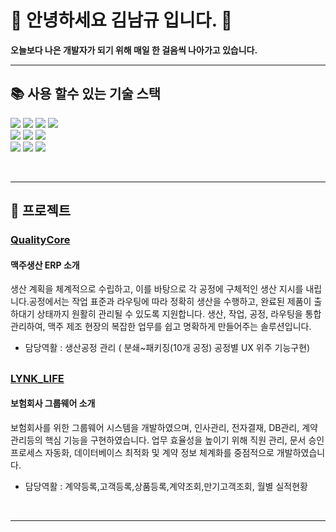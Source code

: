 # 🌟 안녕하세요 김남규 입니다. 🌟  


**오늘보다 나은 개발자가 되기 위해 매일 한 걸음씩 나아가고 있습니다.**


<hr/>

## 📚 사용 할수 있는 기술 스택  
<div align="lift"> 
  <img src="https://img.shields.io/badge/java-007396?style=for-the-badge&logo=java&logoColor=white">
  <img src="https://img.shields.io/badge/javascript-F7DF1E?style=for-the-badge&logo=javascript&logoColor=black"> 
  <img src="https://img.shields.io/badge/html5-E34F26?style=for-the-badge&logo=html5&logoColor=white"> 
  <img src="https://img.shields.io/badge/css-1572B6?style=for-the-badge&logo=css3&logoColor=white"> 
  <br> 
  <img src="https://img.shields.io/badge/oracle-F80000?style=for-the-badge&logo=oracle&logoColor=white"> 
  <img src="https://img.shields.io/badge/mysql-4479A1?style=for-the-badge&logo=mysql&logoColor=white"> 
  <img src="https://img.shields.io/badge/react-61DAFB?style=for-the-badge&logo=react&logoColor=black"> 
  <br>
  <img src="https://img.shields.io/badge/spring-6DB33F?style=for-the-badge&logo=spring&logoColor=white"> 
  <img src="https://img.shields.io/badge/github-181717?style=for-the-badge&logo=github&logoColor=white">
  <img src="https://img.shields.io/badge/git-F05032?style=for-the-badge&logo=git&logoColor=white">
</div>

<br/><hr/>

## 📂 프로젝트
### [QualityCore](https://github.com/rlaskarb/QualityCore)

#### 맥주생산 ERP 소개 
생산 계획을 체계적으로 수립하고, 이를 바탕으로 각 공정에 구체적인 생산 지시를 내립니다.공정에서는 작업 표준과 라우팅에 따라 정확히 생산을 수행하고,
완료된 제품이 출하대기 상태까지 원활히 관리될 수 있도록 지원합니다. 생산, 작업, 공정, 라우팅을 통합 관리하여, 맥주 제조 현장의 복잡한 업무를 쉽고 명확하게 만들어주는 솔루션입니다.

- 담당역활 : 생산공정 관리 ( 분쇄~패키징(10개 공정) 공정별 UX 위주 기능구현)

##

### [LYNK_LIFE](https://github.com/rlaskarb/LYNK_LIFE)

#### 보험회사 그룹웨어 소개
보험회사를 위한 그룹웨어 시스템을 개발하였으며, 인사관리, 전자결재, DB관리, 계약관리등의 핵심 기능을 구현하였습니다.
업무 효율성을 높이기 위해 직원 관리, 문서 승인 프로세스 자동화, 데이터베이스 최적화 및 계약 정보 체계화를 중점적으로 개발하였습니다. 

- 담당역활 : 계약등록,고객등록,상품등록,계약조회,만기고객조회, 월별 실적현황
  
<br/><hr/>

